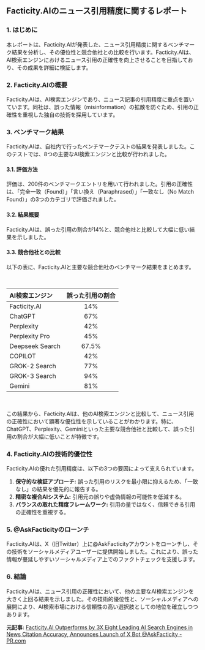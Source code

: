 ## Facticity.AIのニュース引用精度に関するレポート

### 1. はじめに

本レポートは、Facticity.AIが発表した、ニュース引用精度に関するベンチマーク結果を分析し、その優位性と競合他社との比較を行います。Facticity.AIは、AI検索エンジンにおけるニュース引用の正確性を向上させることを目指しており、その成果を詳細に検証します。

### 2. Facticity.AIの概要

Facticity.AIは、AI検索エンジンであり、ニュース記事の引用精度に重点を置いています。同社は、誤った情報（misinformation）の拡散を防ぐため、引用の正確性を重視した独自の技術を採用しています。

### 3. ベンチマーク結果

Facticity.AIは、自社内で行ったベンチマークテストの結果を発表しました。このテストでは、8つの主要なAI検索エンジンと比較が行われました。

#### 3.1. 評価方法

評価は、200件のベンチマークエントリを用いて行われました。引用の正確性は、「完全一致（Found）」「言い換え（Paraphrased）」「一致なし（No Match Found）」の3つのカテゴリで評価されました。

#### 3.2. 結果概要

Facticity.AIは、誤った引用の割合が14%と、競合他社と比較して大幅に低い結果を示しました。

#### 3.3. 競合他社との比較

以下の表に、Facticity.AIと主要な競合他社のベンチマーク結果をまとめます。

<br>

| AI検索エンジン | 誤った引用の割合 |
| :-------------------- | :-------------: |
| Facticity.AI | 14% |
| ChatGPT | 67% |
| Perplexity | 42% |
| Perplexity Pro | 45% |
| Deepseek Search | 67.5% |
| COPILOT | 42% |
| GROK-2 Search | 77% |
| GROK-3 Search | 94% |
| Gemini | 81% |

<br>

この結果から、Facticity.AIは、他のAI検索エンジンと比較して、ニュース引用の正確性において顕著な優位性を示していることがわかります。特に、ChatGPT、Perplexity、Geminiといった主要な競合他社と比較して、誤った引用の割合が大幅に低いことが特徴です。

### 4. Facticity.AIの技術的優位性

Facticity.AIの優れた引用精度は、以下の3つの要因によって支えられています。

1. **保守的な検証アプローチ:** 誤った引用のリスクを最小限に抑えるため、「一致なし」の結果を優先的に報告する。
2. **精密な複合AIシステム:** 引用元の誤りや虚偽情報の可能性を低減する。
3. **バランスの取れた精度フレームワーク:** 引用の量ではなく、信頼できる引用の正確性を重視する。

### 5. @AskFacticityのローンチ

Facticity.AIは、X（旧Twitter）上に@AskFacticityアカウントをローンチし、その技術をソーシャルメディアユーザーに提供開始しました。これにより、誤った情報が蔓延しやすいソーシャルメディア上でのファクトチェックを支援します。

### 6. 結論

Facticity.AIは、ニュース引用の正確性において、他の主要なAI検索エンジンを大きく上回る結果を示しました。その技術的優位性と、ソーシャルメディアへの展開により、AI検索市場における信頼性の高い選択肢としての地位を確立しつつあります。


**元記事:** [Facticity.AI Outperforms by 3X Eight Leading AI Search Engines in News Citation Accuracy, Announces Launch of X Bot @AskFacticity - PR.com](https://www.pr.com/press-release/934256)